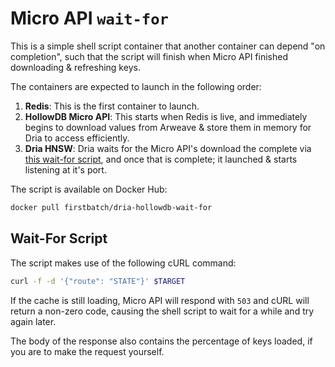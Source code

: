 # Micro API `wait-for`

This is a simple shell script container that another container can depend "on completion", such that the script will finish when Micro API finished downloading & refreshing keys.

The containers are expected to launch in the following order:

1. **Redis**: This is the first container to launch.
2. **HollowDB Micro API**: This starts when Redis is live, and immediately begins to download values from Arweave & store them in memory for Dria to access efficiently.
3. **Dria HNSW**: Dria waits for the Micro API's download the complete via [this wait-for script](./wait.sh), and once that is complete; it launched & starts listening at it's port.

The script is available on Docker Hub:

```sh
docker pull firstbatch/dria-hollowdb-wait-for
```

## Wait-For Script

The script makes use of the following cURL command:

```sh
curl -f -d '{"route": "STATE"}' $TARGET
```

If the cache is still loading, Micro API will respond with `503` and cURL will return a non-zero code, causing the shell script to wait for a while and try again later.

The body of the response also contains the percentage of keys loaded, if you are to make the request yourself.